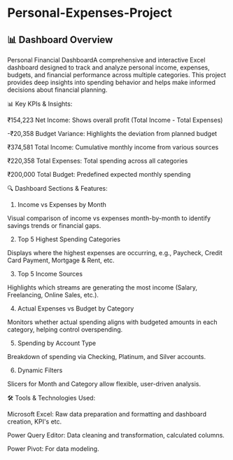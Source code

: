 # Personal-Expenses-Project

## 📊 Dashboard Overview

Personal Financial DashboardA comprehensive and interactive Excel dashboard designed to track and analyze personal income, 
expenses, budgets, and financial performance across multiple categories. This project provides deep insights into spending behavior 
and helps make informed decisions about financial planning.

📊 Key KPIs & Insights:

₹154,223 Net Income: Shows overall profit (Total Income - Total Expenses)

-₹20,358 Budget Variance: Highlights the deviation from planned budget

₹374,581 Total Income: Cumulative monthly income from various sources

₹220,358 Total Expenses: Total spending across all categories

₹200,000 Total Budget: Predefined expected monthly spending

🔍 Dashboard Sections & Features:

1. Income vs Expenses by Month

Visual comparison of income vs expenses month-by-month to identify savings trends or financial gaps.

2. Top 5 Highest Spending Categories

Displays where the highest expenses are occurring, e.g., Paycheck, Credit Card Payment, Mortgage & Rent, etc.

3. Top 5 Income Sources

Highlights which streams are generating the most income (Salary, Freelancing, Online Sales, etc.).

4. Actual Expenses vs Budget by Category

Monitors whether actual spending aligns with budgeted amounts in each category, helping control overspending.

5. Spending by Account Type

Breakdown of spending via Checking, Platinum, and Silver accounts.

6. Dynamic Filters

Slicers for Month and Category allow flexible, user-driven analysis.

🛠️ Tools & Technologies Used:

Microsoft Excel: Raw data preparation and formatting and dashboard creation, KPI's etc.

Power Query Editor: Data cleaning and transformation, calculated columns.

Power Pivot:  For data modeling.
